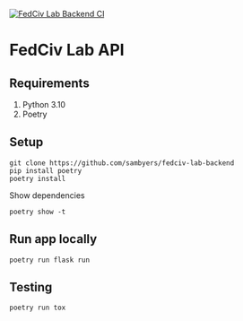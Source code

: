 [![FedCiv Lab Backend CI](https://github.com/sambyers/fedciv-lab-backend/actions/workflows/main-commit-pr.yml/badge.svg)](https://github.com/sambyers/fedciv-lab-backend/actions/workflows/main-commit-pr.yml)

# FedCiv Lab API

## Requirements
1. Python 3.10
2. Poetry

## Setup
```shell
git clone https://github.com/sambyers/fedciv-lab-backend
pip install poetry
poetry install
```
Show dependencies
```shell
poetry show -t
```

## Run app locally
```shell
poetry run flask run
```

## Testing
```
poetry run tox
```